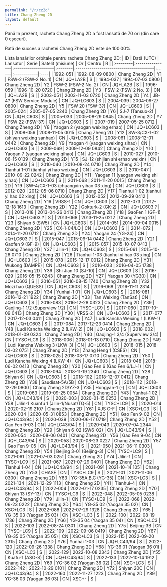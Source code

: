 ```yaml
---
permalink: "/r/cz2d"
title: Chang Zheng 2D
layout: default
---
```


Până în prezent, racheta Chang Zheng 2D a fost lansată de 70 ori (din care 0 eșecuri).

Rată de succes a rachetei Chang Zheng 2D este de 100.00%.

Lista lansărilor orbitale pentru racheta Chang Zheng 2D:
| ID       | Dată (UTC)      | Lansator            | Serie   | Satelit (misiune)                      | Or   | Centru      | R   |
|:---------|:----------------|:--------------------|:--------|:---------------------------------------|:-----|:------------|:----|
| 1992-051 | 1992-08-09 0800 | Chang Zheng 2D      | Y1      | FSW-2 (FSW-2 No. 1)                    | CN   | JQ+LA2B     | S   |
| 1994-037 | 1994-07-03 0800 | Chang Zheng 2D      | Y2      | FSW-2 (FSW-2 No. 2)                    | CN   | JQ+LA2B     | S   |
| 1996-059 | 1996-10-20 0720 | Chang Zheng 2D      | Y3      | FSW-2 (FSW-2 No. 3)                    | CN   | JQ+LA2B     | S   |
| 2003-051 | 2003-11-03 0720 | Chang Zheng 2D      | Y4      | JB-4? (FSW Service Module)             | CN   | JQ+LC603    | S   |
| 2004-039 | 2004-09-27 0800 | Chang Zheng 2D      | Y5      | FSW 20 (FSW-3?)                        | CN   | JQ+LC603    | S   |
| 2005-024 | 2005-07-05 2240 | Chang Zheng 2D      | Y6      | SJ-7 (Tansuo-2)                        | CN   | JQ+LC603    | S   |
| 2005-033 | 2005-08-29 0845 | Chang Zheng 2D      | Y7      | FSW 22 (FSW-3?)                        | CN   | JQ+LC603    | S   |
| 2007-019 | 2007-05-25 0712 | Chang Zheng 2D      | Y8      | Yaogan 2 (yaogan weixing erhao)        | CN   | JQ+LC603    | S   |
| 2008-056 | 2008-11-05 0015 | Chang Zheng 2D      | Y12     | SW-3/CX-1-02 (shiyan weixing sanhao)   | CN   | JQ+LC603    | S   |
| 2008-061 | 2008-12-01 0442 | Chang Zheng 2D      | Y9      | Yaogan 4 (yaogan weixing sihao)        | CN   | JQ+LC603    | S   |
| 2009-069 | 2009-12-09 0842 | Chang Zheng 2D      | Y10     | Yaogan 7 (yaogan weixing qihao)        | CN   | JQ+LC603    | S   |
| 2010-027 | 2010-06-15 0139 | Chang Zheng 2D      | Y15     | SJ-12 (shijian shi erhao weixin)       | CN   | JQ+LC603    | S   |
| 2010-040 | 2010-08-24 0710 | Chang Zheng 2D      | Y14     | Tianhui 1-01 (tianhui yi hao weixing)  | CN   | JQ+LC603    | S   |
| 2010-047 | 2010-09-22 0242 | Chang Zheng 2D      | Y11     | Yaogan 11 (yaogan weixing shi yihao)   | CN   | JQ+LC603    | S   |
| 2011-068 | 2011-11-20 0015 | Chang Zheng 2D      | Y19     | SW-4/CX-1-03 (chuangxin yihao 03 xing) | CN   | JQ+LC603    | S   |
| 2012-020 | 2012-05-06 0710 | Chang Zheng 2D      | Y17     | Tianhui 1-02 (tianhui yi hao 02 xing)  | CN   | JQ+LC603    | S   |
| 2012-052 | 2012-09-29 0412 | Chang Zheng 2D      | Y16     | VRSS-1                                 | CN   | JQ+LC603    | S   |
| 2012-073 | 2012-12-18 1613 | Chang Zheng 2D      | Y22     | Gokturk-2 (GK-2)                       | CN   | JQ+LC603  ? | S   |
| 2013-018 | 2013-04-26 0413 | Chang Zheng 2D      | Y18     | GaoFen 1 (GF-1)                        | CN   | JQ+LC603  ? | S   |
| 2013-068 | 2013-11-25 0212 | Chang Zheng 2D      | Y23     | Shiyan 5 (SW5)                         | CN   | JQ+LC603    | S   |
| 2014-051 | 2014-09-04 0015 | Chang Zheng 2D      | Y25     | CX-1-04/LQ                             | CN   | JQ+LC603    | S   |
| 2014-072 | 2014-11-20 0712 | Chang Zheng 2D      | Y24     | Yaogan 24 (YG-24)                      | CN   | JQ+LC603  ? | S   |
| 2015-047 | 2015-09-14 0442 | Chang Zheng 2D      | Y21     | Gaofen 9 (GF-9)                        | CN   | JQ+LC603    | S   |
| 2015-057 | 2015-10-07 0413 | Chang Zheng 2D      | Y37     | Jilin-1                                | CN   | JQ+LC603    | S   |
| 2015-061 | 2015-10-26 0710 | Chang Zheng 2D      | Y26     | Tianhui 1-03 (tianhui yi hao 03 xing)  | CN   | JQ+LC603    | S   |
| 2015-078 | 2015-12-17 0012 | Chang Zheng 2D      | Y31     | Wukong (DAMPE)                         | CN   | JQ+LC603    | S   |
| 2016-023 | 2016-04-05 1738 | Chang Zheng 2D      | Y36     | Shi Jian 10 (SJ-10)                    | CN   | JQ+LC603    | S   |
| 2016-029 | 2016-05-15 0243 | Chang Zheng 2D      | Y27     | Yaogan 30 (YG30)                       | CN   | JQ+LC603    | S   |
| 2016-051 | 2016-08-15 1740 | Chang Zheng 2D      | Y32     | Mozi hao (QUESS)                       | CN   | JQ+LC603    | S   |
| 2016-068 | 2016-11-11 2314 | Chang Zheng 2D      | Y34     | Yunhai-1 01                            | CN   | JQ+LC603    | S   |
| 2016-081 | 2016-12-21 1922 | Chang Zheng 2D      | Y33     | Tan Weixing (TanSat)                   | CN   | JQ+LC603    | S   |
| 2016-083 | 2016-12-28 0323 | Chang Zheng 2D      | Y39     | Gaojing-1 1/2 (Superview 1/2)          | CN   | TYSC+LC9    | S   |
| 2017-060 | 2017-10-09 0413 | Chang Zheng 2D      | Y30     | VRSS-2                                 | CN   | JQ+LC603    | S   |
| 2017-077 | 2017-12-03 0411 | Chang Zheng 2D      | Y47     | Ludi Kancha Weixing 1 (LKW-1)          | CN   | JQ+LC603    | S   |
| 2017-084 | 2017-12-23 0414 | Chang Zheng 2D      | Y48     | Ludi Kancha Weixing 2 (LKW-2)          | CN   | JQ+LC603    | S   |
| 2018-002 | 2018-01-09 0324 | Chang Zheng 2D      | Y40     | Gaojing-1 3/4 (Superview 3/4)          | CN   | TYSC+LC9    | S   |
| 2018-006 | 2018-01-13 0710 | Chang Zheng 2D      | Y49     | Ludi Kancha Weixing 3 (LKW-3)          | CN   | JQ+LC603    | S   |
| 2018-015 | 2018-02-02 0751 | Chang Zheng 2D      | Y13     | Zhang Heng 1 (CSES)                    | CN   | JQ+LC603    | S   |
| 2018-025 | 2018-03-17 0710 | Chang Zheng 2D      | Y50     | Ludi Kancha Weixing 4 (LKW-4)          | CN   | JQ+LC603    | S   |
| 2018-048 | 2018-06-02 0413 | Chang Zheng 2D      | Y20     | Gao Fen 6 (Gao Fen 6/LJ-1)             | CN   | JQ+LC603    | S   |
| 2018-094 | 2018-11-19 2340 | Chang Zheng 2D      | Y28     | Shiyan 6                               | CN   | JQ+LC603    | S   |
| 2018-102 | 2018-12-07 0412 | Chang Zheng 2D      | Y38     | Saudisat-5A/5B                         | CN   | JQ+LC603    | S   |
| 2018-112 | 2018-12-29 0800 | Chang Zheng 2D/YZ-3 | Y35     | Hongyan-1 (-)                          | CN   | JQ+LC603    | S   |
| 2019-063 | 2019-09-25 0054 | Chang Zheng 2D      | Y43     | Yunhai-1 02                            | CN   | JQ+LC43/94  | S   |
| 2020-003 | 2020-01-15 0253 | Chang Zheng 2D      | Y58     | Jilin-1 Kuanfu 1 (Jilin-1/Nusat/TQ-5)  | CN   | TYSC+LC9    | S   |
| 2020-014 | 2020-02-19 2107 | Chang Zheng 2D      | Y61     | XJS C-F                                | CN   | XSC+LC3     | S   |
| 2020-034 | 2020-05-31 0853 | Chang Zheng 2D      | Y51     | Gao Fen 9-02                           | CN   | JQ+LC43/94  | S   |
| 2020-039 | 2020-06-17 0719 | Chang Zheng 2D      | Y52     | Gao Fen 9-03                           | CN   | JQ+LC43/94  | S   |
| 2020-043 | 2020-07-04 2344 | Chang Zheng 2D      | Y29     | Shiyan 6-02 (SW6-02)                   | CN   | JQ+LC43/94  | S   |
| 2020-054 | 2020-08-06 0401 | Chang Zheng 2D      | Y56     | Gao Fen 9-04                           | CN   | JQ+LC43/94  | S   |
| 2020-058 | 2020-08-23 0227 | Chang Zheng 2D      | Y57     | Gao Fen 9-05                           | CN   | JQ+LC43/94  | S   |
| 2021-050 | 2021-06-11 0303 | Chang Zheng 2D      | Y54     | Beijing 3-01 (Beijing-3)               | CN   | TYSC+LC9    | S   |
| 2021-061 | 2021-07-03 0251 | Chang Zheng 2D      | Y74     | Jilin-1                                | CN   | TYSC+LC9    | S   |
| 2021-067 | 2021-07-29 0401 | Chang Zheng 2D      | Y62     | Tianhui 1-04                           | CN   | JQ+LC43/94  | S   |
| 2021-091 | 2021-10-14 1051 | Chang Zheng 2D      | Y53     | CHASE                                  | CN   | TYSC+LC9    | S   |
| 2021-101 | 2021-11-06 0300 | Chang Zheng 2D      | Y63     | YG-35A,B,C (YG-35)                     | CN   | XSC+LC3     | S   |
| 2021-134 | 2021-12-29 1113 | Chang Zheng 2D      | Y41     | Tianhui-4                              | CN   | JQ+LC43/94  | S   |
| 2022-004 | 2022-01-17 0235 | Chang Zheng 2D      | Y70     | Shiyan 13 (SY-13)                      | CN   | TYSC+LC9    | S   |
| 2022-048 | 2022-05-05 0238 | Chang Zheng 2D      | Y79     | Jilin-1                                | CN   | TYSC+LC9    | S   |
| 2022-068 | 2022-06-23 0222 | Chang Zheng 2D      | Y64     | YG-35 02 (Yaogan 35 02)                | CN   | XSC+LC3     | S   |
| 2022-088 | 2022-07-29 1328 | Chang Zheng 2D      | Y65     | YG-35 03 (Yaogan 35 03)                | CN   | XSC+LC3     | S   |
| 2022-100 | 2022-08-19 1736 | Chang Zheng 2D      | Y66     | YG-35 04 (Yaogan 35 04)                | CN   | XSC+LC3     | S   |
| 2022-103 | 2022-08-24 0301 | Chang Zheng 2D      | Y75     | Beijing-3B                             | CN   | TYSC+LC9    | S   |
| 2022-109 | 2022-09-06 0419 | Chang Zheng 2D      | Y67     | YG-35 05 (Yaogan 35 05)                | CN   | XSC+LC3     | S   |
| 2022-115 | 2022-09-20 2315 | Chang Zheng 2D      | Y76     | Yunhai 1-03                            | CN   | JQ+LC43/94  | S   |
| 2022-120 | 2022-09-26 1338 | Chang Zheng 2D      | Y68     | YG-36 01 (Yaogan 36 01)                | CN   | XSC+LC3     | S   |
| 2022-129 | 2022-10-08 2343 | Chang Zheng 2D      | Y55     | Kuafu-1 (ASO-S)                        | CN   | JQ+LC43/94  | S   |
| 2022-133 | 2022-10-14 1912 | Chang Zheng 2D      | Y69     | YG-36 02 (Yaogan 36 02)                | CN   | XSC+LC3     | S   |
| 2022-142 | 2022-10-29 0101 | Chang Zheng 2D      | Y72     | Shiyan 20C                             | CN   | JQ+LC43/94  | S   |
| 2022-160 | 2022-11-27 1223 | Chang Zheng 2D      | Y89     | YG-36 03 (Yaogan 36 03)                | CN   | XSC+-       | S   |
